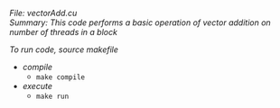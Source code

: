 *File: vectorAdd.cu* <br/>
*Summary: This code performs a basic operation of vector addition on number of threads in a block* <br/>

*To run code, source makefile* <br/>
- *compile*
    - `make compile`
- *execute*
    * `make run`    
